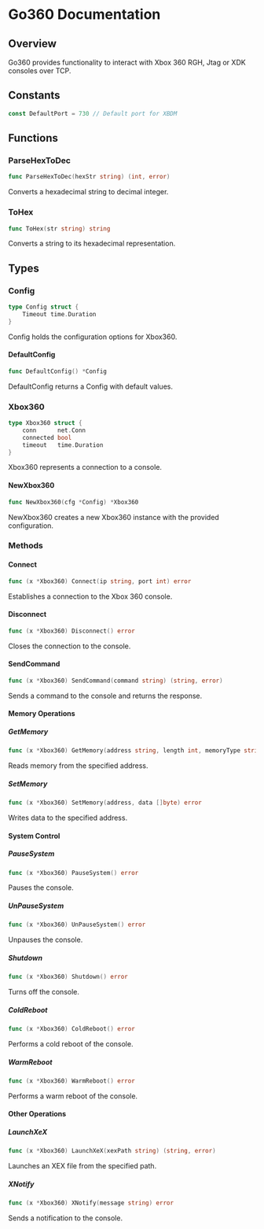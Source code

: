 # Go360 Documentation


## Overview

Go360 provides functionality to interact with Xbox 360 RGH, Jtag or XDK consoles over TCP.

## Constants

```go
const DefaultPort = 730 // Default port for XBDM
```

## Functions

### ParseHexToDec
```go
func ParseHexToDec(hexStr string) (int, error)
```
Converts a hexadecimal string to decimal integer.

### ToHex
```go
func ToHex(str string) string
```
Converts a string to its hexadecimal representation.

## Types

### Config
```go
type Config struct {
    Timeout time.Duration
}
```
Config holds the configuration options for Xbox360.

#### DefaultConfig
```go
func DefaultConfig() *Config
```
DefaultConfig returns a Config with default values.

### Xbox360
```go
type Xbox360 struct {
	conn      net.Conn
    connected bool
    timeout   time.Duration
}
```
Xbox360 represents a connection to a console.

#### NewXbox360
```go
func NewXbox360(cfg *Config) *Xbox360
```
NewXbox360 creates a new Xbox360 instance with the provided configuration.

### Methods

#### Connect
```go
func (x *Xbox360) Connect(ip string, port int) error
```
Establishes a connection to the Xbox 360 console.

#### Disconnect
```go
func (x *Xbox360) Disconnect() error
```
Closes the connection to the console.

#### SendCommand
```go
func (x *Xbox360) SendCommand(command string) (string, error)
```
Sends a command to the console and returns the response.

#### Memory Operations

##### GetMemory
```go
func (x *Xbox360) GetMemory(address string, length int, memoryType string) (string, error)
```
Reads memory from the specified address.

##### SetMemory
```go
func (x *Xbox360) SetMemory(address, data []byte) error
```
Writes data to the specified address.

#### System Control

##### PauseSystem
```go
func (x *Xbox360) PauseSystem() error
```
Pauses the console.

##### UnPauseSystem
```go
func (x *Xbox360) UnPauseSystem() error
```
Unpauses the console.

##### Shutdown
```go
func (x *Xbox360) Shutdown() error
```
Turns off the console.

##### ColdReboot
```go
func (x *Xbox360) ColdReboot() error
```
Performs a cold reboot of the console.

##### WarmReboot
```go
func (x *Xbox360) WarmReboot() error
```
Performs a warm reboot of the console.

#### Other Operations

##### LaunchXeX
```go
func (x *Xbox360) LaunchXeX(xexPath string) (string, error)
```
Launches an XEX file from the specified path.

##### XNotify
```go
func (x *Xbox360) XNotify(message string) error
```
Sends a notification to the console.